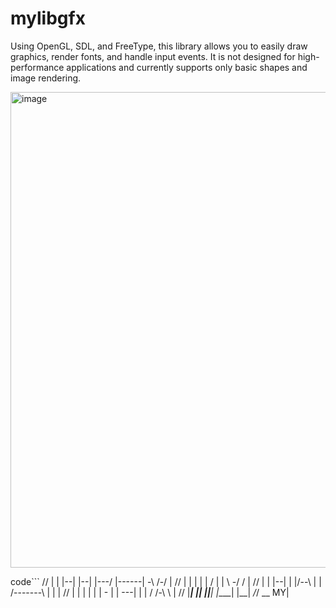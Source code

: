 # mylibgfx

Using OpenGL, SDL, and FreeType, this library allows you to easily draw graphics, render fonts, and handle input events. It is not designed for high-performance applications and currently supports only basic shapes and image rendering.

<img width="922" height="761" alt="image" src="https://github.com/user-attachments/assets/4c35c8ac-fcc8-46e9-ae8c-dba53ec38bc1" />

code```
// |  |   |--|   |--|         |---/    |------| \-\   /-/      |
// |  |          |  |        | /       |  |      \ \-/ /       |
// |  |   |--|   |  |/--\   | |      /-------\    |   |        |
// |  |   |  |   |  | - |   |   ---|   |  |      / /-\ \       |
// |____| |__|   |__|___|    |____|    |__|    _/_/   \_\_   MY|

```
